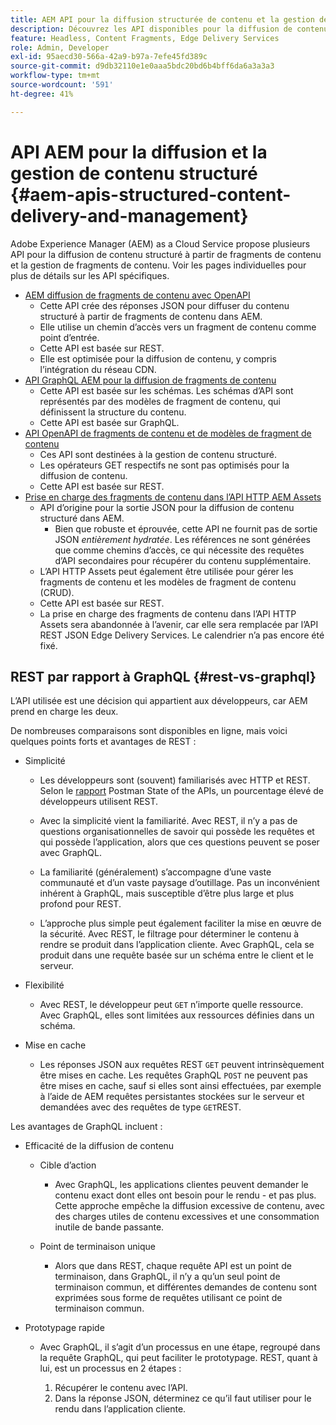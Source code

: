 ```yaml
---
title: AEM API pour la diffusion structurée de contenu et la gestion des fragments de contenu
description: Découvrez les API disponibles pour la diffusion de contenu structuré et la gestion des fragments de contenu
feature: Headless, Content Fragments, Edge Delivery Services
role: Admin, Developer
exl-id: 95aecd30-566a-42a9-b97a-7efe45fd389c
source-git-commit: d9db32110e1e0aaa5bdc20bd6b4bff6da6a3a3a3
workflow-type: tm+mt
source-wordcount: '591'
ht-degree: 41%

---
```


# API AEM pour la diffusion et la gestion de contenu structuré {#aem-apis-structured-content-delivery-and-management}

Adobe Experience Manager (AEM) as a Cloud Service propose plusieurs API pour la diffusion de contenu structuré à partir de fragments de contenu et la gestion de fragments de contenu. Voir les pages individuelles pour plus de détails sur les API spécifiques.

* [AEM diffusion de fragments de contenu avec OpenAPI](/help/headless/aem-content-fragment-delivery-with-openapi.md)
   * Cette API crée des réponses JSON pour diffuser du contenu structuré à partir de fragments de contenu dans AEM.
   * Elle utilise un chemin d’accès vers un fragment de contenu comme point d’entrée.
   * Cette API est basée sur REST.
   * Elle est optimisée pour la diffusion de contenu, y compris l’intégration du réseau CDN.
* [API GraphQL AEM pour la diffusion de fragments de contenu](/help/headless/graphql-api/content-fragments.md)
   * Cette API est basée sur les schémas. Les schémas d’API sont représentés par des modèles de fragment de contenu, qui définissent la structure du contenu.
   * Cette API est basée sur GraphQL.
* [API OpenAPI de fragments de contenu et de modèles de fragment de contenu](/help/headless/content-fragment-openapis.md)
   * Ces API sont destinées à la gestion de contenu structuré.
   * Les opérateurs GET respectifs ne sont pas optimisés pour la diffusion de contenu.
   * Cette API est basée sur REST.
* [Prise en charge des fragments de contenu dans l’API HTTP AEM Assets](/help/assets/content-fragments/assets-api-content-fragments.md)
   * API d’origine pour la sortie JSON pour la diffusion de contenu structuré dans AEM.
      * Bien que robuste et éprouvée, cette API ne fournit pas de sortie JSON *entièrement hydratée*. Les références ne sont générées que comme chemins d’accès, ce qui nécessite des requêtes d’API secondaires pour récupérer du contenu supplémentaire.
   * L’API HTTP Assets peut également être utilisée pour gérer les fragments de contenu et les modèles de fragment de contenu (CRUD).
   * Cette API est basée sur REST.
   * La prise en charge des fragments de contenu dans l’API HTTP Assets sera abandonnée à l’avenir, car elle sera remplacée par l’API REST JSON Edge Delivery Services. Le calendrier n’a pas encore été fixé.

<!--
## JSON vs HTML {#json-vs-HTML}

The content delivery format used is driven by frontend implementation. Unstructured content/HTML for full-stack implementations, structured content/JSON for headless implementations, or a combination of both in hybrid implementations. 

Key considerations include:

* Definition
  * JSON (JavaScript Object Notation) - used to represent, access and process structured data. 
  * HTML (HyperText Markup Language) - a markup language of tags and elements in a hierarchical structure.
* Primary Purpose
  * JSON is often used for transferring structure content between the server and client app.
  * HTML is the standard markup language for creating and rendering web pages in a browser.
-->

## REST par rapport à GraphQL {#rest-vs-graphql}

L’API utilisée est une décision qui appartient aux développeurs, car AEM prend en charge les deux.

De nombreuses comparaisons sont disponibles en ligne, mais voici quelques points forts et avantages de REST :

* Simplicité

   * Les développeurs sont (souvent) familiarisés avec HTTP et REST. Selon le [rapport](https://www.postman.com/state-of-api/) Postman State of the APIs, un pourcentage élevé de développeurs utilisent REST.

   * Avec la simplicité vient la familiarité. Avec REST, il n’y a pas de questions organisationnelles de savoir qui possède les requêtes et qui possède l’application, alors que ces questions peuvent se poser avec GraphQL.

   * La familiarité (généralement) s’accompagne d’une vaste communauté et d’un vaste paysage d’outillage. Pas un inconvénient inhérent à GraphQL, mais susceptible d’être plus large et plus profond pour REST.

   * L’approche plus simple peut également faciliter la mise en œuvre de la sécurité. Avec REST, le filtrage pour déterminer le contenu à rendre se produit dans l’application cliente. Avec GraphQL, cela se produit dans une requête basée sur un schéma entre le client et le serveur.

* Flexibilité

   * Avec REST, le développeur peut `GET` n’importe quelle ressource. Avec GraphQL, elles sont limitées aux ressources définies dans un schéma.

* Mise en cache

   * Les réponses JSON aux requêtes REST `GET` peuvent intrinsèquement être mises en cache. Les requêtes GraphQL `POST` ne peuvent pas être mises en cache, sauf si elles sont ainsi effectuées, par exemple à l’aide de AEM requêtes persistantes stockées sur le serveur et demandées avec des requêtes de type `GET`REST.

Les avantages de GraphQL incluent :

* Efficacité de la diffusion de contenu

   * Cible d’action

      * Avec GraphQL, les applications clientes peuvent demander le contenu exact dont elles ont besoin pour le rendu - et pas plus. Cette approche empêche la diffusion excessive de contenu, avec des charges utiles de contenu excessives et une consommation inutile de bande passante.

   * Point de terminaison unique

      * Alors que dans REST, chaque requête API est un point de terminaison, dans GraphQL, il n’y a qu’un seul point de terminaison commun, et différentes demandes de contenu sont exprimées sous forme de requêtes utilisant ce point de terminaison commun.

* Prototypage rapide

   * Avec GraphQL, il s’agit d’un processus en une étape, regroupé dans la requête GraphQL, qui peut faciliter le prototypage. REST, quant à lui, est un processus en 2 étapes :

      1. Récupérer le contenu avec l’API.
      2. Dans la réponse JSON, déterminez ce qu’il faut utiliser pour le rendu dans l’application cliente.
